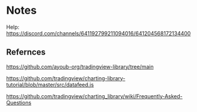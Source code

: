 # Notes

Help: https://discord.com/channels/641192799211094016/641204568172134400


## Refernces

https://github.com/ayoub-org/tradingview-library/tree/main


https://github.com/tradingview/charting-library-tutorial/blob/master/src/datafeed.js

https://github.com/tradingview/charting_library/wiki/Frequently-Asked-Questions
